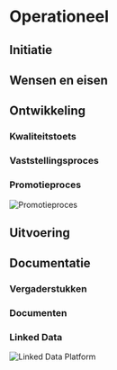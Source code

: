 # Operationeel


## Initiatie



## Wensen en eisen



## Ontwikkeling

### Kwaliteitstoets


### Vaststellingsproces


### Promotieproces
![Promotieproces](./hoofdstukken/media/promotieproces.jpg "Promotieproces")

## Uitvoering



## Documentatie

### Vergaderstukken


### Documenten


### Linked Data

![Linked Data Platform](./hoofdstukken/media/linkeddataplatform.jpg "Linked Data Platform")








